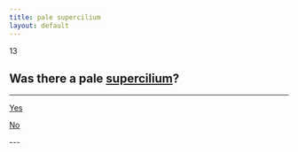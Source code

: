 ```yaml
---
title: pale supercilium
layout: default
---
```


<span class="badge badge-info">13</span> 
## Was there a pale [supercilium](http://en.wikipedia.org/wiki/Supercilium)?
---
<p><a href="question-14.html" class="btn btn-primary btn-large btn-success">Yes</a></p>   
<p><a href="question-17.html" class="btn btn-primary btn-large btn-warning">No</a></p>
---